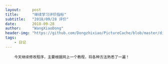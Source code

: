 ```yaml
---
layout:     post
title:      "继续学习评价指标"
subtitle:   "2018/09/28 评价"
date:       2018-09-28
author:     "WangXiaoDong"
header-img: "https://github.com/Dongzhixiao/PictureCache/blob/master/diaryPic/20180928.jpg?raw=true"
tags:
    - 日记
---
```



```
    今天继续修改程序，主要根据网上一个教程，将各种方法熟悉了一遍！
```



